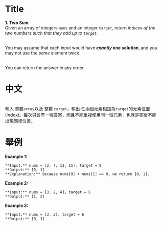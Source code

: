 # Title
**1. Two Sum**
<br>Given an array of integers `nums` and an integer `target`, return _indices of the two numbers such that they add up to `target`_. 

<br>You may assume that each input would have **_exactly_ one solution**, and you may not use the _same_ element twice. 

<br>You can return the answer in any order.

# 中文
<br>輸入 整數`array`以及 整數 `target`，輸出 任兩個元素相加為`target`的元素位置(index)。每次只會有一種答案，而且不能重複使用同一個元素，也就是答案不能出現同樣位置。

# 舉例
**Example 1:**
```
**Input:** nums = [2, 7, 11, 15], target = 9
**Output:** [0, 1]
**Explanation:** Because nums[0] + nums[1] == 9, we return [0, 1].
```

**Example 2:**
```
**Input:** nums = [3, 2, 4], target = 6
**Output:** [1, 2]
```

**Example 3:**
```
**Input:** nums = [3, 3], target = 6
**Output:** [0, 1]
```
